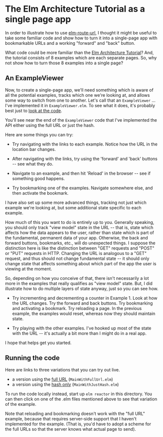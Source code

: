 # The Elm Architecture Tutorial as a single page app

In order to illustrate how to use
[elm-route-url](https://github.com/rgrempel/elm-route-url), I thought it might
be useful to take some familiar code and show how to turn it into a single-page
app with bookmarkable URLs and a working "forward" and "back" button.

What code could be more familiar than the
[Elm Architecture Tutorial](https://github.com/evancz/elm-architecture-tutorial)?
And, the tutorial consists of 8 examples which are each separate pages. So, why
not show how to turn those 8 examples into a single page?


## An ExampleViewer

Now, to create a single-page app, we'll need something which is aware of all the
potential examples, tracks which one we're looking at, and allows some way
to switch from one to another. Let's call that an `ExampleViewer` ... I've
implemented it in `ExampleViewer.elm`. To see what it does, it's probably
best just to
[look at the code](https://github.com/rgrempel/elm-route-url/blob/master/examples/elm-architecture-tutorial/ExampleViewer.elm).

You'll see near the end of the `ExampleViewer` code that I've implemented
the API either using the full URL or just the hash.

Here are some things you can try:

*   Try navigating with the links to each example. Notice how the URL in the
    location bar changes.

*   After navigating with the links, try using the 'forward' and 'back' buttons
    -- see what they do.

*   Navigate to an example, and then hit 'Reload' in the browser -- see if
    something good happens.

*   Try bookmarking one of the examples. Navigate somewhere else, and then
    activate the bookmark.

I have also set up some more advanced things, tracking not just which example
we're looking at, but some additional state specific to each example.

How much of this you want to do is entirely up to you. Generally speaking, you
should only track "view model" state in the URL -- that is, state which affects
how the data appears to the user, rather than state which is part of the
fundamental, permanent data of your app. Otherwise, the back and forward
buttons, bookmarks, etc., will do unexpected things.  I suppose the distinction
here is like the distinction between "GET" requests and "POST" or "PUT"
requests in HTTP. Changing the URL is analogous to a "GET" request, and thus
should not change fundamental state -- it should only change state that affects
something about which part of the app the user is viewing at the moment.

So, depending on how you conceive of that, there isn't necessarily a lot more
in the examples that really qualifies as "view model" state. But, I did
illustrate how to do multiple layers of state anyway, just so you can see how.

*   Try incrementing and decrementing a counter in Example 1. Look at how the
    URL changes. Try the forward and back buttons. Try bookmarking and
    activating a bookmark. Try reloading a page. In the previous example,
    the examples would reset, whereas now they should maintain state.

*   Try playing with the other examples. I've hooked up most of the state
    with the URL -- it's actually a bit more than I might do in a real app.

I hope that helps get you started.


## Running the code

Here are links to three variations that you can try out live.

* a version using the [full URL](http://rgrempel.github.io/elm-route-url/examples/elm-architecture-tutorial/full-url.html) (`MainWithFullUrl.elm`)
* a version using the [hash only](http://rgrempel.github.io/elm-route-url/examples/elm-architecture-tutorial/just-hash.html) (`MainWithJustHash.elm`)

To run the code locally instead, start up `elm reactor` in this directory. You
can then click on one of the .elm files mentioned above to see that variation
of the example.

Note that reloading and bookmarking doesn't work with the "full URL" example,
because that requires server-side support that I haven't implemented for
the example. (That is, you'd have to adopt a scheme for the full URLs so that
the server knows what actual page to send).
